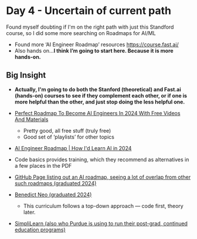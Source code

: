 # Day 4 - Uncertain of current path

Found myself doubting if I'm on the right path with just this Standford course, so I did some more searching on Roadmaps for AI/ML

* Found more ‘AI Engineer Roadmap’ resources
https://course.fast.ai/
* Also hands on…**I think I’m going to start here. Because it is more hands-on.**

## Big Insight
* **Actually, I'm going to do both the Stanford (theoretical) and Fast.ai (hands-on) courses to see if they complement each other, or if one is more helpful than the other, and just stop doing the less helpful one.**

* [Perfect Roadmap To Become AI Engineers In 2024 With Free Videos And Materials](https://www.youtube.com/watch?v=bkhUjwJbP1k)
    * Pretty good, all free stuff (truly free)
    * Good set of ‘playlists’ for other topics
* [AI Engineer Roadmap | How I'd Learn AI in 2024](https://www.youtube.com/watch?v=MhCHrvfAXlc)
*  Code basics provides training, which they recommend as alternatives in a few places in the PDF

* [GitHub Page listing out an AI roadmap, seeing a lot of overlap from other such roadmaps (graduated 2024)]( 
https://github.com/farukalamai/advanced-machine-learning-engineer-roadmap-2024)

* [Benedict Neo (graduated 2024)](https://medium.com/bitgrit-data-science-publication/a-roadmap-to-learn-ai-in-2024-cc30c6aa6e16)

    * This curriculum follows a top-down approach — code first, theory later.

* [SimpliLearn (also who Purdue is using to run their post-grad, continued education programs)](https://www.simplilearn.com/tutorials/machine-learning-tutorial)

